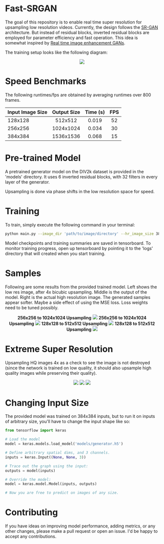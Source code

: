 # Fast-SRGAN
The goal of this repository is to enable real time super resolution for upsampling low resolution videos. Currently, the design follows the [SR-GAN](https://arxiv.org/pdf/1609.04802.pdf) architecture. But instead of residual blocks, inverted residual blocks are employed for parameter efficiency and fast operation. This idea is somewhat inspired by [Real time image enhancement GANs](http://www.micc.unifi.it/seidenari/wp-content/papercite-data/pdf/caip_2019.pdf).

The training setup looks like the following diagram:

<p align="center">
  <img src="https://user-images.githubusercontent.com/4294680/67164120-22157480-f377-11e9-87c1-5b6acace0e47.png">
</p>

# Speed Benchmarks
The following runtimes/fps are obtained by averaging runtimes over 800 frames.

| Input Image Size  | Output Size   | Time (s)  | FPS |
|   -------------   |:-------------:|:---------:|:---:|
|     128x128       |     512x512   |   0.019   | 52  |
|     256x256       |    1024x1024  |   0.034   | 30  |
|     384x384       |    1536x1536  |   0.068   | 15  |

# Pre-trained Model
A pretrained generator model on the DIV2k dataset is provided in the 'models' directory. It uses 6 inverted residual blocks, with 32 filters in every layer of the generator. 

Upsampling is done via phase shifts in the low resolution space for speed.

# Training
To train, simply execute the following command in your terminal:
```bash
python main.py --image_dir 'path/to/image/directory' --hr_image_size 384 --lr 1e-4 --save_iter 200 --epochs 10 --batch_size 14
```
Model checkpoints and training summaries are saved in tensorboard. To monitor training progress, open up tensorboard by pointing it to the 'logs' directory that will created when you start training.

# Samples
Following are some results from the provided trained model. Left shows the low res image, after 4x bicubic upsampling. Middle is the output of the model. Right is the actual high resolution image. The generated samples appear softer. Maybe a side effect of using the MSE loss. Loss weights need to be tuned possibly.

<p align="center">
  <b>256x256 to 1024x1024 Upsampling</b>
  <img src="https://user-images.githubusercontent.com/4294680/67641777-3d4b2b80-f905-11e9-8d59-9084991697ed.png"> 
  <b>256x256 to 1024x1024 Upsampling</b>
  <img src="https://user-images.githubusercontent.com/4294680/67641778-40deb280-f905-11e9-91a6-fd44bafe3db6.png">
  <b>128x128 to 512x512 Upsampling</b>
  <img src="https://user-images.githubusercontent.com/4294680/67641822-afbc0b80-f905-11e9-85bc-3e855c709a91.png">
  <b>128x128 to 512x512 Upsampling</b>
  <img src="https://user-images.githubusercontent.com/4294680/67641823-b185cf00-f905-11e9-91e8-17d9337af6e3.png">
</p>

# Extreme Super Resolution
Upsampling HQ images 4x as a check to see the image is not destroyed (since the network is trained on low quality, it should also upsample high quality images while preserving their quality).

<p align="center">
  <img src="https://user-images.githubusercontent.com/4294680/67641915-b434f400-f906-11e9-88d1-44a7f2a80923.png">
  <img src="https://user-images.githubusercontent.com/4294680/67641917-b8611180-f906-11e9-8539-81f17d69653f.png">
  <img src="https://user-images.githubusercontent.com/4294680/67641946-fbbb8000-f906-11e9-95af-2873eb01e2ec.png">
</p>

# Changing Input Size
The provided model was trained on 384x384 inputs, but to run it on inputs of arbitrary size, you'll have to change the input shape like so:

```python
from tensorflow import keras

# Load the model
model = keras.models.load_model('models/generator.h5')

# Define arbitrary spatial dims, and 3 channels.
inputs = keras.Input((None, None, 3))

# Trace out the graph using the input:
outputs = model(inputs)

# Override the model:
model = keras.model.Model(inputs, outputs)

# Now you are free to predict on images of any size.
```

# Contributing
If you have ideas on improving model performance, adding metrics, or any other changes, please make a pull request or open an issue. I'd be happy to accept any contributions.

